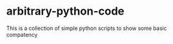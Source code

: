 # arbitrary-python-code
This is a collection of simple python scripts to show some basic compatency
